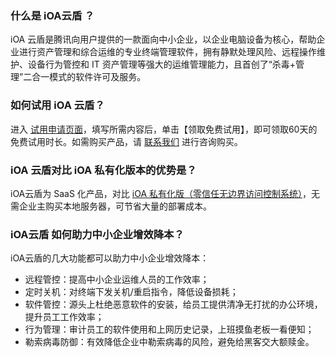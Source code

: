 ### 什么是 iOA云盾 ？
iOA 云盾是腾讯向用户提供的一款面向中小企业，以企业电脑设备为核心，帮助企业进行资产管理和综合运维的专业终端管理软件，拥有静默处理风险、远程操作维护、设备行为管控和 IT 资产管理等强大的运维管理能力，且首创了“杀毒+管理”二合一模式的软件许可及服务。

### 如何试用 iOA 云盾？
进入 [试用申请页面](https://epp.team.qq.com/group/create?qd=300001&sq=10001)，填写所需内容后，单击【领取免费试用】，即可领取60天的免费试用时长。如需购买产品，请 [联系我们](https://cloud.tencent.com/online-service?from=sales&source=PRESALE) 进行咨询购买。

### iOA 云盾对比 iOA 私有化版本的优势是？
 iOA云盾为 SaaS 化产品，对比 [iOA 私有化版（零信任无边界访问控制系统）](https://cloud.tencent.com/document/product/1092)，无需企业主购买本地服务器，可节省大量的部署成本。

### iOA云盾 如何助力中小企业增效降本？
iOA云盾的几大功能都可以助力中小企业增效降本：
- 远程管控：提高中小企业运维人员的工作效率；
- 定时关机：对终端下发关机/重启指令，降低设备损耗；
- 软件管控：源头上杜绝恶意软件的安装，给员工提供清净无打扰的办公环境，提升员工工作效率；
- 行为管理：审计员工的软件使用和上网历史记录，上班摸鱼老板一看便知；
- 勒索病毒防御：有效降低企业中勒索病毒的风险，避免给黑客交大额赎金。
